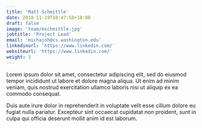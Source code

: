 ```yaml
---
title: 'Matt Schmittle'
date: 2018-11-19T10:47:58+10:00
draft: false
image: 'team/mschmittle.jpg'
jobtitle: 'Project Lead'
email: 'michajoh@cs.washington.edu'
linkedinurl: 'https://www.linkedin.com/'
websiteurl: 'https://www.linkedin.com/'
weight: 3
---
```


Lorem ipsum dolor sit amet, consectetur adipiscing elit, sed do eiusmod tempor incididunt ut labore et dolore magna aliqua. Ut enim ad minim veniam, quis nostrud exercitation ullamco laboris nisi ut aliquip ex ea commodo consequat.

Duis aute irure dolor in reprehenderit in voluptate velit esse cillum dolore eu fugiat nulla pariatur. Excepteur sint occaecat cupidatat non proident, sunt in culpa qui officia deserunt mollit anim id est laborum.
